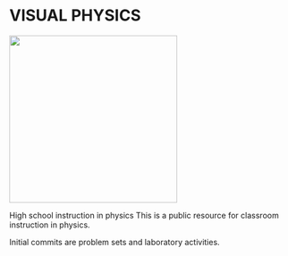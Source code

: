 # VISUAL PHYSICS

<img src="https://github.com/peteryim/VISUAL-PHYSICS/assets/23123670/462ac307-cc10-4bc4-afc6-2ebf30617507" width="300" >

High school instruction in physics
This is a public resource for classroom instruction in physics.

Initial commits are problem sets and laboratory activities.

